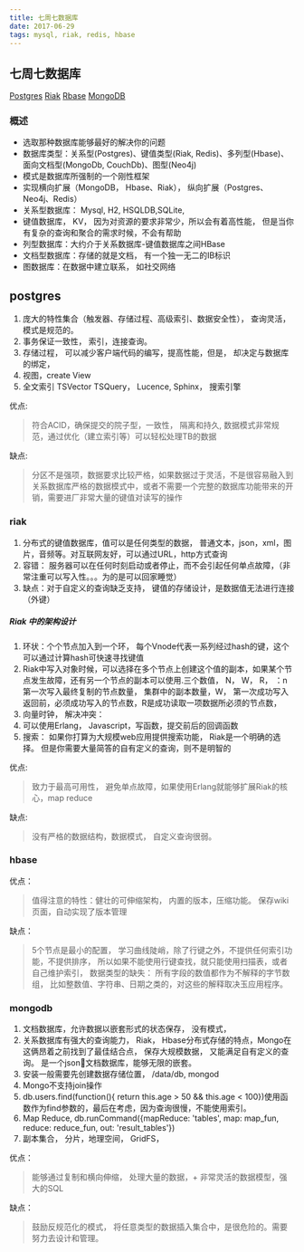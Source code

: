 ```yaml
---
title: 七周七数据库
date: 2017-06-29
tags: mysql, riak, redis, hbase
---
```

七周七数据库
--------
[Postgres](#postgres)
[Riak](#riak)
[Rbase](#hbase)
[MongoDB](#mongodb)

### 概述
  * 选取那种数据库能够最好的解决你的问题
  * 数据库类型：关系型(Postgres)、键值类型(Riak, Redis)、多列型(Hbase)、面向文档型(MongoDb, CouchDb)、图型(Neo4j)
  * 模式是数据库所强制的一个刚性框架
  * 实现横向扩展（MongoDB， Hbase、Riak）， 纵向扩展（Postgres、Neo4j、Redis）
  * 关系型数据库： Mysql, H2, HSQLDB,SQLite,
  * 键值数据库， KV， 因为对资源的要求非常少，所以会有着高性能， 但是当你有复杂的查询和聚合的需求时候，不会有帮助
  * 列型数据库：大约介于关系数据库-键值数据库之间HBase
  * 文档型数据库：存储的就是文档， 有一个独一无二的IB标识
  * 图数据库：在数据中建立联系， 如社交网络

## postgres
  1. 庞大的特性集合（触发器、存储过程、高级索引、数据安全性）， 查询灵活，模式是规范的。
  2. 事务保证一致性， 索引，连接查询。
  3. 存储过程， 可以减少客户端代码的编写，提高性能，但是， 却决定与数据库的绑定，
  4. 视图，create View
  5. 全文索引 TSVector TSQuery， Lucence, Sphinx， 搜索引擎

  优点:
   > 符合ACID，确保提交的院子型，一致性， 隔离和持久, 数据模式非常规范，通过优化（建立索引等）可以轻松处理TB的数据

  缺点:
  > 分区不是强项，数据要求比较严格，如果数据过于灵活，不是很容易融入到关系数据库严格的数据模式中，或者不需要一个完整的数据库功能带来的开销，需要进厂非常大量的键值对读写的操作

### riak
  1. 分布式的键值数据库，值可以是任何类型的数据， 普通文本，json，xml，图片，音频等。对互联网友好，可以通过URL，http方式查询
  2. 容错： 服务器可以在任何时刻启动或者停止，而不会引起任何单点故障，（非常注重可以写入性。。。为的是可以回家睡觉）
  3. 缺点：对于自定义的查询缺乏支持， 键值的存储设计，是数据值无法进行连接（外键）

##### Riak 中的架构设计
  1. 环状：个个节点加入到一个环， 每个Vnode代表一系列经过hash的键，这个可以通过计算hash可快速寻找键值
  2. Riak中写入对象时候，可以选择在多个节点上创建这个值的副本，如果某个节点发生故障，还有另一个节点的副本可以使用.三个数值， N， W， R， ：n第一次写入最终复制的节点数量， 集群中的副本数量，W， 第一次成功写入返回前，必须成功写入的节点数，R是成功读取一项数据所必须的节点数，
  3. 向量时钟， 解决冲突：
  4. 可以使用Erlang， Javascript，写函数，提交前后的回调函数
  5. 搜索： 如果你打算为大规模web应用提供搜索功能， Riak是一个明确的选择。 但是你需要大量简答的自有定义的查询，则不是明智的

  优点:
  > 致力于最高可用性， 避免单点故障，如果使用Erlang就能够扩展Riak的核心，map reduce

  缺点:
  > 没有严格的数据结构，数据模式， 自定义查询很弱。


### hbase

  优点：
  > 值得注意的特性：健壮的可伸缩架构， 内置的版本，压缩功能。 保存wiki页面，自动实现了版本管理

  缺点：
  > 5个节点是最小的配置， 学习曲线陡峭，除了行键之外，不提供任何索引功能，不提供排序， 所以如果不能使用行键查找，就只能使用扫描表，或者自己维护索引， 数据类型的缺失： 所有字段的数值都作为不解释的字节数组， 比如整数值、字符串、日期之类的，对这些的解释取决玉应用程序。

### mongodb
  1. 文档数据库，允许数据以嵌套形式的状态保存， 没有模式，
  2. 关系数据库有强大的查询能力， Riak， Hbase分布式存储的特点，Mongo在这俩昂着之前找到了最佳结合点， 保存大规模数据， 又能满足自有定义的查询。 是一个json文档数据库，能够无限的嵌套。
  3. 安装一般需要先创建数据存储位置， /data/db, mongod
  4. Mongo不支持join操作
  5. db.users.find(function(){ return this.age > 50 && this.age < 100})使用函数作为find参数的，最后在考虑，因为查询很慢，不能使用索引。
  6. Map Reduce, db.runCommand({mapReduce: 'tables', map: map_fun, reduce: reduce_fun, out: 'result_tables'})
  7. 副本集合， 分片，地理空间， GridFS，

  优点：
  > 能够通过复制和横向伸缩， 处理大量的数据，+ 非常灵活的数据模型，强大的SQL

  缺点：
  >  鼓励反规范化的模式， 将任意类型的数据插入集合中，是很危险的。需要努力去设计和管理。
